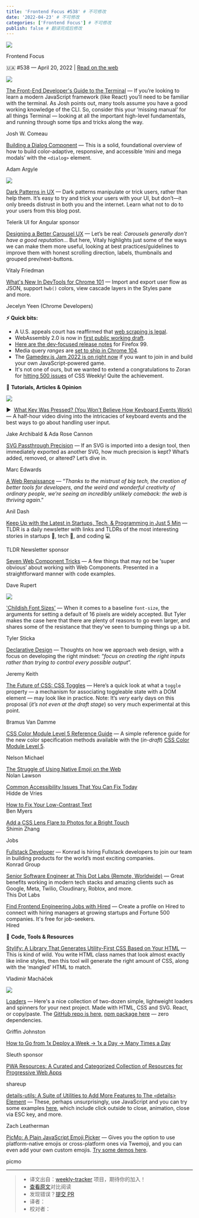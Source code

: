 ```yaml
---
title: 'Frontend Focus #538' # 不可修改
date: '2022-04-23' # 不可修改
categories: ['Frontend Focus'] # 不可修改
publish: false # 翻译完成后修改
---
```


<!--以上是预览信息，图片一张或限制百字左右，前者优先，全文请使用二级及以下标题-->
<!-- more -->

[![](https://res.cloudinary.com/cpress/image/upload/v1602675575/hhmdxfk96fnbq3effjk1.png)](https://frontendfoc.us/link/122414/web)

Frontend Focus

🇺🇦 #​538 — April 20, 2022 | [Read on the web](https://frontendfoc.us/link/122415/web)

[![](https://res.cloudinary.com/cpress/image/upload/w_1280,e_sharpen:60/v1650446630/f24xhrgq4p95zd4rwbpf.png)](https://frontendfoc.us/link/122417/web)

[The Front-End Developer's Guide to the Terminal](https://frontendfoc.us/link/122417/web "www.joshwcomeau.com") — If you’re looking to learn a modern JavaScript framework (like React) you’ll need to be familiar with the terminal. As Josh points out, many tools assume you have a good working knowledge of the CLI. So, consider this your ‘missing manual’ for all things Terminal — looking at all the important high-level fundamentals, and running through some tips and tricks along the way.

Josh W. Comeau

[Building a Dialog Component](https://frontendfoc.us/link/122421/web "web.dev") — This is a solid, foundational overview of how to build color-adaptive, responsive, and accessible ‘mini and mega modals’ with the `<dialog>` element.

Adam Argyle

[![](https://copm.s3.amazonaws.com/90268568.png)](https://frontendfoc.us/link/122419/web)

[Dark Patterns in UX](https://frontendfoc.us/link/122419/web "ad.doubleclick.net") — Dark patterns manipulate or trick users, rather than help them. It’s easy to try and trick your users with your UI, but don’t—it only breeds distrust in both you and the internet. Learn what not to do to your users from this blog post.

Telerik UI for Angular sponsor

[Designing a Better Carousel UX](https://frontendfoc.us/link/122423/web "www.smashingmagazine.com") — Let’s be real: _Carousels generally don’t have a good reputation…_ But here, Vitaly highlights just some of the ways we can make them more useful, looking at best practices/guidelines to improve them with honest scrolling direction, labels, thumbnails and grouped prev/next-buttons.

Vitaly Friedman

[What's New In DevTools for Chrome 101](https://frontendfoc.us/link/122425/web "developer.chrome.com") — Import and export user flow as JSON, support `hwb()` colors, view cascade layers in the Styles pane and more.

Jecelyn Yeen (Chrome Developers)

**⚡️ Quick bits:**

*   A U.S. appeals court has reaffirmed that [web scraping is legal](https://frontendfoc.us/link/122427/web).
*   WebAssembly 2.0 is now in [first public working draft](https://frontendfoc.us/link/122542/web).
*   [Here are the dev-focused release notes](https://frontendfoc.us/link/122429/web) for Firefox 99.
*   Media query _ranges_ are [set to ship in Chrome 104](https://frontendfoc.us/link/122431/web).
*   The [Gamedev.js Jam 2022 is on right now](https://frontendfoc.us/link/122433/web) if you want to join in and build your own JavaScript-powered game.
*   It's not one of ours, but we wanted to extend a congratulations to Zoran for [hitting 500 issues](https://frontendfoc.us/link/122435/web) of CSS Weekly! Quite the achievement.

📙 **Tutorials, Articles & Opinion**

[![](https://res.cloudinary.com/cpress/image/upload/w_1280,e_sharpen:60/v1650448906/yyop9tk8xjausksmwzw9.png)](https://frontendfoc.us/link/122437/web)

▶  [What Key Was Pressed? (You Won't Believe How Keyboard Events Work)](https://frontendfoc.us/link/122437/web "www.youtube.com") — A half-hour video diving into the intricacies of keyboard events and the best ways to go about handling user input.

Jake Archibald & Ada Rose Cannon

[SVG Passthrough Precision](https://frontendfoc.us/link/122439/web "bjango.com") — If an SVG is imported into a design tool, then immediately exported as another SVG, how much precision is kept? What’s added, removed, or altered? Let’s dive in.

Marc Edwards

[A Web Renaissance](https://frontendfoc.us/link/122441/web "anildash.com") — “_Thanks to the mistrust of big tech, the creation of better tools for developers, and the weird and wonderful creativity of ordinary people, we’re seeing an incredibly unlikely comeback: the web is thriving again_.”

Anil Dash

[Keep Up with the Latest in Startups, Tech, & Programming in Just 5 Min](https://frontendfoc.us/link/122443/web "tldr.tech") — TLDR is a daily newsletter with links and TLDRs of the most interesting stories in startups 🚀, tech 📱, and coding 💻

TLDR Newsletter sponsor

[Seven Web Component Tricks](https://frontendfoc.us/link/122445/web "daverupert.com") — A few things that may not be ‘super obvious’ about working with Web Components. Presented in a straightforward manner with code examples.

Dave Rupert

[![](https://res.cloudinary.com/cpress/image/upload/w_1280,e_sharpen:60/v1650448487/oiycby6zkcqbhcrlwwyo.jpg)](https://frontendfoc.us/link/122447/web)

['Childish Font Sizes'](https://frontendfoc.us/link/122447/web "cloudfour.com") — When it comes to a baseline `font-size`, the arguments for setting a default of 16 pixels are widely accepted. But Tyler makes the case here that there are plenty of reasons to go even larger, and shares some of the resistance that they've seen to bumping things up a bit.

Tyler Sticka

[Declarative Design](https://frontendfoc.us/link/122449/web "adactio.com") — Thoughts on how we approach web design, with a focus on developing the right mindset: “_focus on creating the right inputs rather than trying to control every possible output_”.

Jeremy Keith

[The Future of CSS: CSS Toggles](https://frontendfoc.us/link/122451/web "www.bram.us") — Here’s a quick look at what a `toggle` property — a mechanism for associating toggleable state with a DOM element — may look like in practice. Note: It’s _very_ early days on this proposal (_it’s not even at the draft stage_) so very much experimental at this point.

Bramus Van Damme

[CSS Color Module Level 5 Reference Guide](https://frontendfoc.us/link/122453/web "blog.logrocket.com") — A simple reference guide for the new color specification methods available with the (_in-draft_) [CSS Color Module Level 5](https://frontendfoc.us/link/122455/web).

Nelson Michael

[The Struggle of Using Native Emoji on the Web](https://frontendfoc.us/link/122457/web)  
Nolan Lawson

[Common Accessibility Issues That You Can Fix Today](https://frontendfoc.us/link/122459/web)  
Hidde de Vries

[How to Fix Your Low-Contrast Text](https://frontendfoc.us/link/122461/web)  
Ben Myers

[Add a CSS Lens Flare to Photos for a Bright Touch](https://frontendfoc.us/link/122463/web)  
Shimin Zhang

Jobs

[Fullstack Developer](https://frontendfoc.us/link/122465/web) — Konrad is hiring Fullstack developers to join our team in building products for the world’s most exciting companies.  
Konrad Group

[Senior Software Engineer at This Dot Labs (Remote, Worldwide)](https://frontendfoc.us/link/122467/web) — Great benefits working in modern tech stacks and amazing clients such as Google, Meta, Twilio, Cloudinary, Roblox, and more.  
This Dot Labs

[Find Frontend Engineering Jobs with Hired](https://frontendfoc.us/link/122469/web) — Create a profile on Hired to connect with hiring managers at growing startups and Fortune 500 companies. It's free for job-seekers.  
Hired

🔧 **Code, Tools & Resources**

[Stylify: A Library That Generates Utility-First CSS Based on Your HTML](https://frontendfoc.us/link/122471/web "stylify.dev") — This is kind of wild. You write HTML class names that look almost exactly like inline styles, then this tool will generate the right amount of CSS, along with the ‘mangled’ HTML to match.

Vladimír Macháček

[![](https://res.cloudinary.com/cpress/image/upload/w_1280,e_sharpen:60/v1650447872/wnem5yqxmpb8nvvu6s7g.gif)](https://frontendfoc.us/link/122473/web)

[Loaders](https://frontendfoc.us/link/122473/web "uiball.com") — Here's a nice collection of two-dozen simple, lightweight loaders and spinners for your next project. Made with HTML, CSS and SVG. React, or copy/paste. The [GitHub repo is here](https://frontendfoc.us/link/122475/web), [npm package here](https://frontendfoc.us/link/122476/web) — zero dependencies.

Griffin Johnston

[How to Go from 1x Deploy a Week → 1x a Day → Many Times a Day](https://frontendfoc.us/link/122477/web "www.sleuth.io")

Sleuth sponsor

[PWA Resources: A Curated and Categorized Collection of Resources for Progressive Web Apps](https://frontendfoc.us/link/122478/web "pwaresources.dev")

shareup

[details-utils: A Suite of Utilities to Add More Features to The `<`details> Element](https://frontendfoc.us/link/122479/web "github.com") — These, perhaps unsurprisingly, use JavaScript and you can try some examples [here](https://frontendfoc.us/link/122480/web), which include click outside to close, animation, close via ESC key, and more.

Zach Leatherman

[PicMo: A Plain JavaScript Emoji Picker](https://frontendfoc.us/link/122481/web "picmojs.com") — Gives you the option to use platform-native emojis or cross-platform ones via Twemoji, and you can even add your own custom emojis. [Try some demos here](https://frontendfoc.us/link/122482/web).

picmo

---
> * 译文出自：[weekly-tracker](https://github.com/FEDarling/weekly-tracker) 项目，期待你的加入！
> * [查看原文](https://frontendfoc.us/issues/538)对比阅读
> * 发现错误？[提交 PR](https://github.com/FEDarling/weekly-tracker/blob/main/weeklys/frontend_focus/538)
> * 译者：
> * 校对者：

